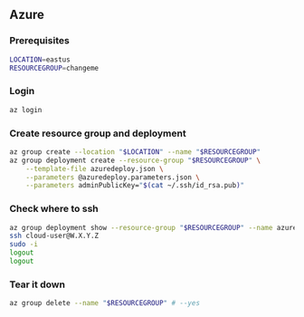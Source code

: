 ## Azure

### Prerequisites

```bash
LOCATION=eastus
RESOURCEGROUP=changeme
```

### Login

```bash
az login
```

### Create resource group and deployment

```bash
az group create --location "$LOCATION" --name "$RESOURCEGROUP"
az group deployment create --resource-group "$RESOURCEGROUP" \
    --template-file azuredeploy.json \
    --parameters @azuredeploy.parameters.json \
    --parameters adminPublicKey="$(cat ~/.ssh/id_rsa.pub)"
```

### Check where to ssh

```bash
az group deployment show --resource-group "$RESOURCEGROUP" --name azuredeploy --query properties.outputs
ssh cloud-user@W.X.Y.Z
sudo -i
logout
logout
```

### Tear it down
```bash
az group delete --name "$RESOURCEGROUP" # --yes
```
